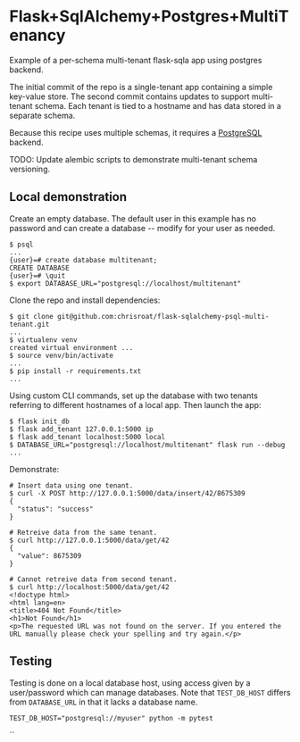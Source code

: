 # Flask+SqlAlchemy+Postgres+MultiTenancy

Example of a per-schema multi-tenant flask-sqla app using postgres backend.

The initial commit of the repo is a single-tenant app containing a simple key-value store.
The second commit contains updates to support
multi-tenant schema.
Each tenant is tied to a hostname and has data stored in a
separate schema.

Because this recipe uses multiple schemas, it requires a [PostgreSQL](https://www.postgresql.org/) backend.

TODO: Update alembic scripts to demonstrate multi-tenant schema versioning.

## Local demonstration

Create an empty database.  The default user in this example has no
password and can create a database -- modify for your user as needed.

    $ psql
    ...
    {user}=# create database multitenant;
    CREATE DATABASE
    {user}=# \quit
    $ export DATABASE_URL="postgresql://localhost/multitenant"

Clone the repo and install dependencies:

    $ git clone git@github.com:chrisroat/flask-sqlalchemy-psql-multi-tenant.git
    ...
    $ virtualenv venv
    created virtual environment ...
    $ source venv/bin/activate
    ...
    $ pip install -r requirements.txt
    ...

Using custom CLI commands, set up the database with two tenants referring
to different hostnames of a local app.  Then launch the app:

    $ flask init_db
    $ flask add_tenant 127.0.0.1:5000 ip
    $ flask add_tenant localhost:5000 local
    $ DATABASE_URL="postgresql://localhost/multitenant" flask run --debug
    ...

Demonstrate:

    # Insert data using one tenant.
    $ curl -X POST http://127.0.0.1:5000/data/insert/42/8675309
    {
      "status": "success"
    }

    # Retreive data from the same tenant.
    $ curl http://127.0.0.1:5000/data/get/42
    {
      "value": 8675309
    }

    # Cannot retreive data from second tenant.
    $ curl http://localhost:5000/data/get/42
    <!doctype html>
    <html lang=en>
    <title>404 Not Found</title>
    <h1>Not Found</h1>
    <p>The requested URL was not found on the server. If you entered the URL manually please check your spelling and try again.</p>

## Testing

Testing is done on a local database host, using access given
by a user/password which can manage databases.  Note that
`TEST_DB_HOST` differs from `DATABASE_URL` in that it lacks
a database name.

    TEST_DB_HOST="postgresql://myuser" python -m pytest
``
